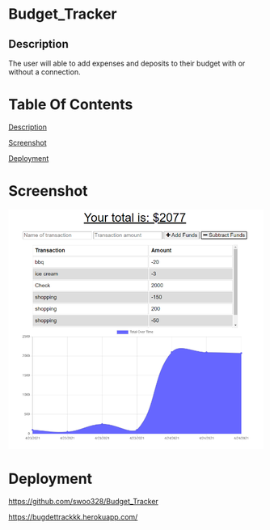 # Budget_Tracker

## Description <a name="description"></a>
The user will able to add expenses and deposits to their budget with or without a connection. 

# Table Of Contents

[Description](#description)

[Screenshot](#screenshot)

[Deployment](#deployment)

# Screenshot <a name = "screenshot"></a>
![](public/graph.PNG)

# Deployment <a name = "deployment"></a>
https://github.com/swoo328/Budget_Tracker

https://bugdettrackkk.herokuapp.com/
